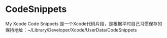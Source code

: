 # CodeSnippets
My Xcode Code Snippets 是一个Xcode代码片段，是根据平时自己习惯保存的
保持地址：~/Library/Developer/Xcode/UserData/CodeSnippets

